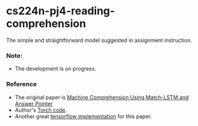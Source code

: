 # cs224n-pj4-reading-comprehension
The simple and straightforward model suggested in assignment instruction.

### Note:
* The development is on progress.

### Reference
* The original paper is [Machine Comprehension Using Match-LSTM and Answer Pointer](https://arxiv.org/abs/1608.07905)
* Author's [Torch code](https://github.com/shuohangwang/SeqMatchSeq).
* Another great [tensorflow implementation](https://github.com/InnerPeace-Wu/CapsNet-tensorflow) for this paper.